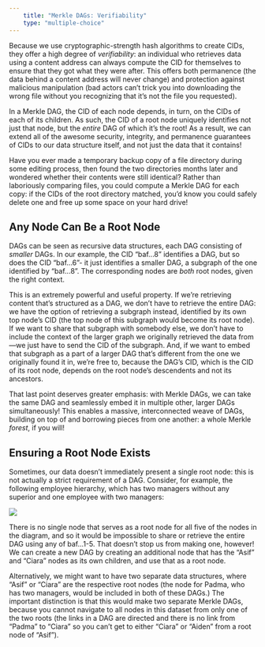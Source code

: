 ```yaml
---
    title: "Merkle DAGs: Verifiability"
    type: "multiple-choice"
---
```


Because we use cryptographic-strength hash algorithms to create
CIDs, they offer a high degree of *verifiability*: an individual
who retrieves data using a content address can always compute the
CID for themselves to ensure that they got what they were after.
This offers both permanence (the data behind a content address
will never change) and protection against malicious manipulation
(bad actors can’t trick you into downloading the wrong file
without you recognizing that it’s not the file you requested).

In a Merkle DAG, the CID of each node depends, in turn, on the
CIDs of each of its children. As such, the CID of a root node
uniquely identifies not just that node, but the *entire* DAG of
which it’s the root! As a result, we can extend all of the
awesome security, integrity, and permanence guarantees of CIDs to
our data structure itself, and not just the data that it
contains!

Have you ever made a temporary backup copy of a file directory
during some editing process, then found the two directories
months later and wondered whether their contents were still
identical? Rather than laboriously comparing files, you could
compute a Merkle DAG for each copy: if the CIDs of the root
directory matched, you’d know you could safely delete one and
free up some space on your hard drive!

## Any Node Can Be a Root Node

DAGs can be seen as recursive data structures, each DAG
consisting of *smaller* DAGs. In our example, the CID “baf...8”
identifies a DAG, but so does the CID “baf...6”- it just
identifies a smaller DAG, a subgraph of the one identified by
“baf...8”. The corresponding nodes are *both* root nodes, given
the right context.

This is an extremely powerful and useful property. If we’re
retrieving content that’s structured as a DAG, we don’t have to
retrieve the entire DAG: we have the option of retrieving a
subgraph instead, identified by its own top node’s CID (the top
node of this subgraph would become its root node). If we want to
share that subgraph with somebody else, we don’t have to include
the context of the larger graph we originally retrieved the data
from&mdash;we just have to send the CID of the subgraph. And, if we
want to embed that subgraph as a part of a larger DAG that’s
different from the one we originally found it in, we’re free to,
because the DAG’s CID, which is the CID of its root node, depends
on the root node’s descendents and not its ancestors.

That last point deserves greater emphasis: with Merkle DAGs, we
can take the same DAG and seamlessly embed it in multiple other,
larger DAGs simultaneously! This enables a massive,
interconnected weave of DAGs, building on top of and borrowing
pieces from one another: a whole Merkle *forest*, if you will!

## Ensuring a Root Node Exists

Sometimes, our data doesn’t immediately present a single root
node: this is not actually a strict requirement of a DAG.
Consider, for example, the following employee hierarchy, which
has two managers without any superior and one employee with two
managers:

![](/tutorial-assets/TOOO8L05-employees.png)

There is no single node that serves as a root node for all five
of the nodes in the diagram, and so it would be impossible to
share or retrieve the entire DAG using any of baf...1-5. That
doesn’t stop us from making one, however! We can create a new DAG
by creating an additional node that has the “Asif” and “Ciara”
nodes as its own children, and use that as a root node.

Alternatively, we might want  to have two separate data
structures, where “Asif” or “Ciara” are the respective root nodes
(the node for Padma, who has two managers, would be included in
both of these DAGs.) The important distinction is that this would
make two separate Merkle DAGs, because you cannot navigate to all
nodes in this dataset from only one of the two roots (the links
in a DAG are directed and there is no link from “Padma” to
“Ciara” so you can’t get to either “Ciara” or “Aiden” from a root
node of “Asif”).
